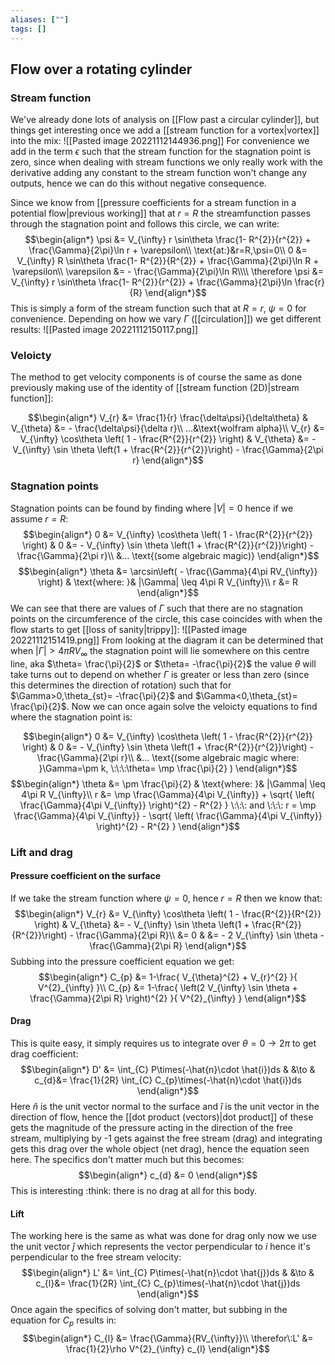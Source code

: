```yaml
---
aliases: [""]
tags: []
---
```


## Flow over a rotating cylinder
### Stream function
We've already done lots of analysis on [[Flow past a circular cylinder]], but things get interesting once we add a [[stream function for a vortex|vortex]] into the mix:
![[Pasted image 20221112144936.png]]
For convenience we add in the term $\epsilon$ such that the stream function for the stagnation point is zero, since when dealing with stream functions we only really work with the derivative adding any constant to the stream function won't change any outputs, hence we can do this without negative consequence.

Since we know from [[pressure coefficients for a stream function in a potential flow|previous working]] that at $r=R$ the streamfunction passes through the stagnation point and follows this circle, we can write:
$$\begin{align*}
\psi &= V_{\infty} r \sin\theta \frac{1- R^{2}}{r^{2}} + \frac{\Gamma}{2\pi}\ln r + \varepsilon\\
\text{at:}&r=R,\psi=0\\
0 &= V_{\infty} R \sin\theta \frac{1- R^{2}}{R^{2}} + \frac{\Gamma}{2\pi}\ln R + \varepsilon\\
\varepsilon &= - \frac{\Gamma}{2\pi}\ln R\\\\
\therefore \psi &= V_{\infty} r \sin\theta \frac{1- R^{2}}{r^{2}} + \frac{\Gamma}{2\pi}\ln \frac{r}{R}
\end{align*}$$
This is simply a form of the stream function such that at $R=r$, $\psi=0$ for convenience. Depending on how we vary $\Gamma$ ([[circulation]]) we get different results:
![[Pasted image 20221112150117.png]]

### Veloicty
The method to get velocity components is of course the same as done previously making use of the identity of [[stream function (2D)|stream function]]:

$$\begin{align*}
V_{r} &= \frac{1}{r} \frac{\delta\psi}{\delta\theta} & V_{\theta} &= - \frac{\delta\psi}{\delta r}\\
...&\text{wolfram alpha}\\
V_{r} &=  V_{\infty} \cos\theta \left( 1 - \frac{R^{2}}{r^{2}} \right) & V_{\theta} &= - V_{\infty} \sin \theta \left(1 + \frac{R^{2}}{r^{2}}\right) - \frac{\Gamma}{2\pi r}
\end{align*}$$

### Stagnation points
Stagnation points can be found by finding where $|V|=0$ hence if we assume $r=R$:
$$\begin{align*}
 0 &=  V_{\infty} \cos\theta \left( 1 - \frac{R^{2}}{r^{2}} \right) & 0 &= - V_{\infty} \sin \theta \left(1 + \frac{R^{2}}{r^{2}}\right) - \frac{\Gamma}{2\pi r}\\
&... \text{(some algebraic magic)}
\end{align*}$$
$$\begin{align*}
\theta &= \arcsin\left( - \frac{\Gamma}{4\pi RV_{\infty}} \right) & \text{where: }& |\Gamma| \leq 4\pi R V_{\infty}\\
r &= R
\end{align*}$$
We can see that there are values of $\Gamma$ such that there are no stagnation points on the circumference of the circle, this case coincides with when the flow starts to get [[loss of sanity|trippy]]:
![[Pasted image 20221112151419.png]]
From looking at the diagram it can be determined that when $|\Gamma|>4\pi R V_{\infty}$ the stagnation point will lie somewhere on this centre line, aka $\theta= \frac{\pi}{2}$ or $\theta= -\frac{\pi}{2}$ the value $\theta$ will take turns out to depend on whether $\Gamma$ is greater or less than zero (since this determines the direction of rotation) such that for $\Gamma>0,\theta_{st}= -\frac{\pi}{2}$ and $\Gamma<0,\theta_{st}= \frac{\pi}{2}$. Now we can once again solve the veloicty equations to find where the stagnation point is:

$$\begin{align*}
 0 &=  V_{\infty} \cos\theta \left( 1 - \frac{R^{2}}{r^{2}} \right) & 0 &= - V_{\infty} \sin \theta \left(1 + \frac{R^{2}}{r^{2}}\right) - \frac{\Gamma}{2\pi r}\\
&... \text{(some algebraic magic where: }\Gamma=\pm k, \:\:\:\theta= \mp \frac{\pi}{2} )
\end{align*}$$
$$\begin{align*}
\theta &= \pm \frac{\pi}{2} & \text{where: }& |\Gamma| \leq 4\pi R V_{\infty}\\
r &= \mp \frac{\Gamma}{4\pi V_{\infty}} + \sqrt{ \left( \frac{\Gamma}{4\pi V_{\infty}} \right)^{2} - R^{2} } \:\:\: and \:\:\: r = \mp \frac{\Gamma}{4\pi V_{\infty}} - \sqrt{ \left( \frac{\Gamma}{4\pi V_{\infty}} \right)^{2} - R^{2} }
\end{align*}$$

### Lift and drag
#### Pressure coefficient on the surface
If we take the stream function where $\psi=0$, hence $r=R$ then we know that:
$$\begin{align*}
V_{r} &=  V_{\infty} \cos\theta \left( 1 - \frac{R^{2}}{R^{2}} \right) & V_{\theta} &= - V_{\infty} \sin \theta \left(1 + \frac{R^{2}}{R^{2}}\right) - \frac{\Gamma}{2\pi R}\\
  &= 0 & &= - 2 V_{\infty} \sin \theta   - \frac{\Gamma}{2\pi R}
\end{align*}$$
Subbing into the pressure coefficient equation we get:
$$\begin{align*}
 C_{p}  &=  1-\frac{  V_{\theta}^{2} + V_{r}^{2}  }{ V^{2}_{\infty} }\\
 C_{p}  &=  1-\frac{  \left(2 V_{\infty} \sin \theta  + \frac{\Gamma}{2\pi R} \right)^{2}  }{ V^{2}_{\infty} }
\end{align*}$$

#### Drag
This is quite easy, it simply  requires us to integrate over $\theta=0\to 2\pi$ to get drag coefficient:
$$\begin{align*}
D' &= \int_{C} P\times(-\hat{n}\cdot \hat{i})ds & &\to & c_{d}&=   \frac{1}{2R} \int_{C} C_{p}\times(-\hat{n}\cdot \hat{i})ds
\end{align*}$$
Here $\hat{n}$ is the unit vector normal to the surface and $\hat{i}$ is the unit vector in the direction of flow, hence the [[dot product (vectors)|dot product]] of these gets the magnitude of the pressure acting in the direction of the free stream, multiplying by -1 gets against the free stream (drag) and integrating gets this drag over the whole object (net drag), hence the equation seen here. The specifics don't matter much but this becomes:
$$\begin{align*}
c_{d} &= 0
\end{align*}$$
This is interesting :think: there is no drag at all for this body.

#### Lift
The working here is the same as what was done for drag only now we use the unit vector $\hat{j}$ which represents the vector perpendicular to $i$ hence it's perpendicular to the free stream velocity:
$$\begin{align*}
L' &= \int_{C} P\times(-\hat{n}\cdot \hat{j})ds & &\to & c_{l}&=   \frac{1}{2R} \int_{C} C_{p}\times(-\hat{n}\cdot \hat{j})ds
\end{align*}$$
Once again the specifics of solving don't matter, but subbing in the equation for $C_{p}$ results in:
$$\begin{align*}
C_{l} &= \frac{\Gamma}{RV_{\infty}}\\
\therefor\:L' &= \frac{1}{2}\rho V^{2}_{\infty} c_{l}
\end{align*}$$